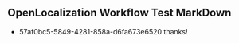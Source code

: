 ## OpenLocalization Workflow Test MarkDown
* 57af0bc5-5849-4281-858a-d6fa673e6520 thanks!

<!--HONumber=Sep16_HO1-->


